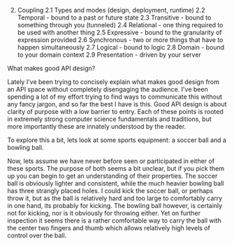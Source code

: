 2. Coupling
2.1 Types and modes (design, deployment, runtime)
2.2 Temporal - bound to a past or future state
2.3 Transitive - bound to something through you (tunneled)
2.4 Relational - one thing required to be used with another thing
2.5 Expressive - bound to the granularity of expression provided
2.6 Synchronous - two or more things that have to happen simultaneously
2.7 Logical - bound to logic
2.8 Domain - bound to your domain context
2.9 Presentation - driven by your server

What makes good API design?

Lately I've been trying to concisely explain what makes good design from an API space without completely disengaging the audience. I've been spending a lot of my effort trying to find ways to communicate this without any fancy jargon, and so far the best I have is this. Good API design is about clarity of purpose with a low barrier to entry. Each of these points is rooted in extremely strong computer science fundamentals and traditions, but more importantly these are innately understood by the reader.

To explore this a bit, lets look at some sports equipment: a soccer ball and a bowling ball.

Now, lets assume we have never before seen or participated in either of these sports. The purpose of both seems a bit unclear, but if you pick them up you can begin to get an understanding of their properties. The soccer ball is obviously lighter and consistent, while the much heavier bowling ball has three strangly placed holes. I could kick the soccer ball, or perhaps throw it, but as the ball is relatively hard and too large to comfortably carry in one hand, its probably for kicking. The bowling ball however, is certainly not for kicking, nor is it obviously for throwing either. Yet on further inspection it seems there is a rather comfortable way to carry the ball with the center two fingers and thumb which allows relatively high levels of control over the ball.
